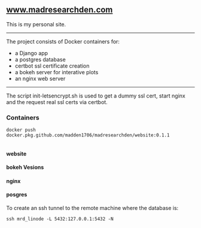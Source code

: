 ## www.madresearchden.com

This is my personal site.

---

The project consists of Docker containers for:
- a Django app
- a postgres database
- certbot ssl certificate creation
- a bokeh server for interative plots
- an nginx web server

---

The script init-letsencrypt.sh is used to get a dummy ssl cert, start nginx and the request real ssl certs via certbot. 


### Containers

```shell
docker push docker.pkg.github.com/madden1706/madresearchden/website:0.1.1 
```

```shell
```

#### website

#### bokeh Vesions

#### nginx

#### posgres

To create an ssh tunnel to the remote machine where the database is:

```shell
ssh mrd_linode -L 5432:127.0.0.1:5432 -N
```
